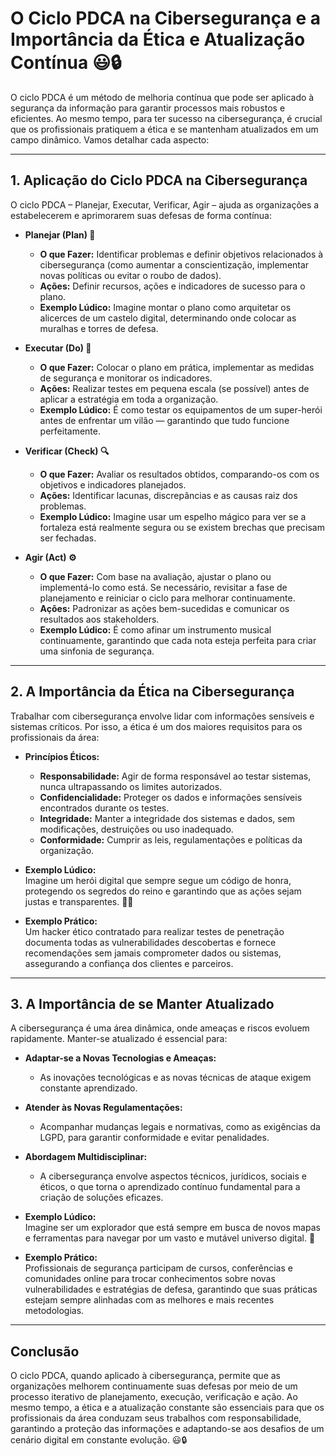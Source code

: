 # O Ciclo PDCA na Cibersegurança e a Importância da Ética e Atualização Contínua 😃🔒

O ciclo PDCA é um método de melhoria contínua que pode ser aplicado à segurança da informação para garantir processos mais robustos e eficientes. Ao mesmo tempo, para ter sucesso na cibersegurança, é crucial que os profissionais pratiquem a ética e se mantenham atualizados em um campo dinâmico. Vamos detalhar cada aspecto:

---

## 1. Aplicação do Ciclo PDCA na Cibersegurança

O ciclo PDCA – Planejar, Executar, Verificar, Agir – ajuda as organizações a estabelecerem e aprimorarem suas defesas de forma contínua:

- **Planejar (Plan) 📝**  
  - **O que Fazer:** Identificar problemas e definir objetivos relacionados à cibersegurança (como aumentar a conscientização, implementar novas políticas ou evitar o roubo de dados).  
  - **Ações:** Definir recursos, ações e indicadores de sucesso para o plano.  
  - **Exemplo Lúdico:** Imagine montar o plano como arquitetar os alicerces de um castelo digital, determinando onde colocar as muralhas e torres de defesa.

- **Executar (Do) 🚀**  
  - **O que Fazer:** Colocar o plano em prática, implementar as medidas de segurança e monitorar os indicadores.  
  - **Ações:** Realizar testes em pequena escala (se possível) antes de aplicar a estratégia em toda a organização.  
  - **Exemplo Lúdico:** É como testar os equipamentos de um super-herói antes de enfrentar um vilão — garantindo que tudo funcione perfeitamente.

- **Verificar (Check) 🔍**  
  - **O que Fazer:** Avaliar os resultados obtidos, comparando-os com os objetivos e indicadores planejados.  
  - **Ações:** Identificar lacunas, discrepâncias e as causas raiz dos problemas.
  - **Exemplo Lúdico:** Imagine usar um espelho mágico para ver se a fortaleza está realmente segura ou se existem brechas que precisam ser fechadas.

- **Agir (Act) ⚙️**  
  - **O que Fazer:** Com base na avaliação, ajustar o plano ou implementá-lo como está. Se necessário, revisitar a fase de planejamento e reiniciar o ciclo para melhorar continuamente.  
  - **Ações:** Padronizar as ações bem-sucedidas e comunicar os resultados aos stakeholders.  
  - **Exemplo Lúdico:** É como afinar um instrumento musical continuamente, garantindo que cada nota esteja perfeita para criar uma sinfonia de segurança.

---

## 2. A Importância da Ética na Cibersegurança

Trabalhar com cibersegurança envolve lidar com informações sensíveis e sistemas críticos. Por isso, a ética é um dos maiores requisitos para os profissionais da área:

- **Princípios Éticos:**  
  - **Responsabilidade:** Agir de forma responsável ao testar sistemas, nunca ultrapassando os limites autorizados.  
  - **Confidencialidade:** Proteger os dados e informações sensíveis encontrados durante os testes.  
  - **Integridade:** Manter a integridade dos sistemas e dados, sem modificações, destruições ou uso inadequado.  
  - **Conformidade:** Cumprir as leis, regulamentações e políticas da organização.
  
- **Exemplo Lúdico:**  
  Imagine um herói digital que sempre segue um código de honra, protegendo os segredos do reino e garantindo que as ações sejam justas e transparentes. 🦸‍♂️

- **Exemplo Prático:**  
  Um hacker ético contratado para realizar testes de penetração documenta todas as vulnerabilidades descobertas e fornece recomendações sem jamais comprometer dados ou sistemas, assegurando a confiança dos clientes e parceiros.

---

## 3. A Importância de se Manter Atualizado

A cibersegurança é uma área dinâmica, onde ameaças e riscos evoluem rapidamente. Manter-se atualizado é essencial para:

- **Adaptar-se a Novas Tecnologias e Ameaças:**  
  - As inovações tecnológicas e as novas técnicas de ataque exigem constante aprendizado.  
- **Atender às Novas Regulamentações:**  
  - Acompanhar mudanças legais e normativas, como as exigências da LGPD, para garantir conformidade e evitar penalidades.
- **Abordagem Multidisciplinar:**  
  - A cibersegurança envolve aspectos técnicos, jurídicos, sociais e éticos, o que torna o aprendizado contínuo fundamental para a criação de soluções eficazes.

- **Exemplo Lúdico:**  
  Imagine ser um explorador que está sempre em busca de novos mapas e ferramentas para navegar por um vasto e mutável universo digital. 🌌

- **Exemplo Prático:**  
  Profissionais de segurança participam de cursos, conferências e comunidades online para trocar conhecimentos sobre novas vulnerabilidades e estratégias de defesa, garantindo que suas práticas estejam sempre alinhadas com as melhores e mais recentes metodologias.

---

## Conclusão

O ciclo PDCA, quando aplicado à cibersegurança, permite que as organizações melhorem continuamente suas defesas por meio de um processo iterativo de planejamento, execução, verificação e ação. Ao mesmo tempo, a ética e a atualização constante são essenciais para que os profissionais da área conduzam seus trabalhos com responsabilidade, garantindo a proteção das informações e adaptando-se aos desafios de um cenário digital em constante evolução. 😃🔒